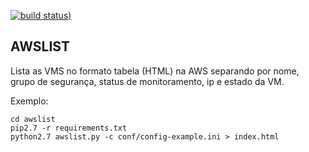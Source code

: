 [![build status](https://travis-ci.org/wvoliveira/awslist.svg?branch=master))](https://travis-ci.org/wvoliveira/awslist)

AWSLIST
-------

Lista as VMS no formato tabela (HTML) na AWS separando por nome, grupo de segurança, status de monitoramento, ip e estado da VM.

Exemplo:

```
cd awslist
pip2.7 -r requirements.txt
python2.7 awslist.py -c conf/config-example.ini > index.html
```

